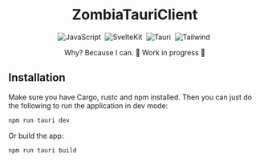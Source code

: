 <h1 align="center">ZombiaTauriClient</h1>

<div align="center">
  
![JavaScript](https://img.shields.io/badge/-JavaScript-05122A?style=flat&logo=javascript)&nbsp;
![SvelteKit](https://img.shields.io/badge/-SvelteKit-05122A?style=flat&logo=svelte)&nbsp;
![Tauri](https://img.shields.io/badge/-Tauri-05122A?style=flat&logo=tauri)&nbsp;
![Tailwind](https://img.shields.io/badge/-Tailwind-05122A?style=flat&logo=tailwindcss)&nbsp;

Why? Because I can.
🚧 Work in progress 🚧
</div>

## Installation
Make sure you have Cargo, rustc and npm installed. Then you can just do the following to run the application in dev mode:
```sh
npm run tauri dev
```
Or build the app:
```sh
npm run tauri build
```

